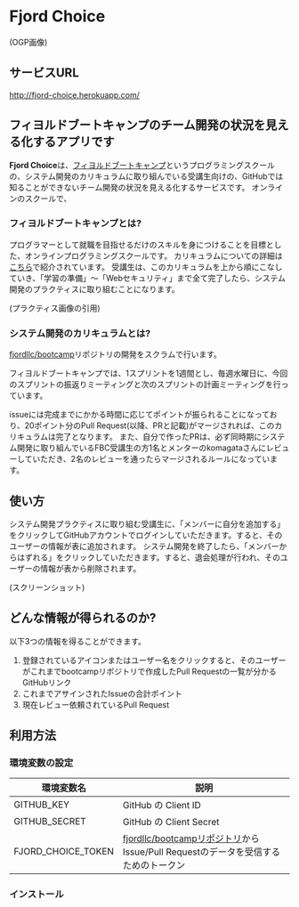 # Fjord Choice

(OGP画像)

## サービスURL

http://fjord-choice.herokuapp.com/


## フィヨルドブートキャンプのチーム開発の状況を見える化するアプリです

**Fjord Choice**は、[フィヨルドブートキャンプ](https://bootcamp.fjord.jp/welcome)というプログラミングスクールの、システム開発のカリキュラムに取り組んでいる受講生向けの、GitHubでは知ることができないチーム開発の状況を見える化するサービスです。
オンラインのスクールで、

### フィヨルドブートキャンプとは?
プログラマーとして就職を目指せるだけのスキルを身につけることを目標とした、オンラインプログラミングスクールです。
カリキュラムについての詳細は[こちら](https://bootcamp.fjord.jp/practices)で紹介されています。
受講生は、このカリキュラムを上から順にこなしていき、「学習の準備」〜「Webセキュリティ」まで全て完了したら、システム開発のプラクティスに取り組むことになります。

(プラクティス画像の引用)

### システム開発のカリキュラムとは?

[fjordllc/bootcamp](https://github.com/fjordllc/bootcamp)リポジトリの開発をスクラムで行います。

フィヨルドブートキャンプでは、1スプリントを1週間とし、毎週水曜日に、今回のスプリントの振返りミーティングと次のスプリントの計画ミーティングを行っています。

issueには完成までにかかる時間に応じてポイントが振られることになっており、20ポイント分のPull Request(以降、PRと記載)がマージされれば、このカリキュラムは完了となります。
また、自分で作ったPRは、必ず同時期にシステム開発に取り組んでいるFBC受講生の方1名とメンターのkomagataさんにレビューしていただき、2名のレビューを通ったらマージされるルールになっています。

## 使い方
システム開発プラクティスに取り組む受講生に、「メンバーに自分を追加する」をクリックしてGitHubアカウントでログインしていただきます。すると、そのユーザーの情報が表に追加されます。
システム開発を終了したら、「メンバーからはずれる」をクリックしていただきます。すると、退会処理が行われ、そのユーザーの情報が表から削除されます。

(スクリーンショット)

## どんな情報が得られるのか?
以下3つの情報を得ることができます。

1. 登録されているアイコンまたはユーザー名をクリックすると、そのユーザーがこれまでbootcampリポジトリで作成したPull Requestの一覧が分かるGitHubリンク
2. これまでアサインされたIssueの合計ポイント
3. 現在レビュー依頼されているPull Request

## 利用方法
### 環境変数の設定

|  環境変数名  |  説明  |
| ---- | ---- |
|  GITHUB_KEY  | GitHub の Client ID|
|  GITHUB_SECRET  | GitHub の Client Secret|
|FJORD_CHOICE_TOKEN| [fjordllc/bootcampリポジトリ](https://github.com/fjordllc/bootcamp)からIssue/Pull Requestのデータを受信するためのトークン|

### インストール






